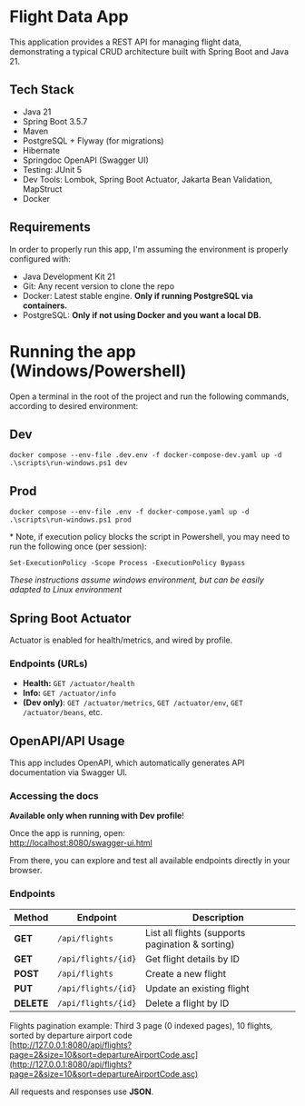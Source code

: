 # Flight Data App

This application provides a REST API for managing flight data, demonstrating a typical CRUD architecture built with Spring Boot and Java 21.

## Tech Stack
- Java 21
- Spring Boot 3.5.7
- Maven
- PostgreSQL + Flyway (for migrations)
- Hibernate
- Springdoc OpenAPI (Swagger UI)
- Testing: JUnit 5
- Dev Tools: Lombok, Spring Boot Actuator, Jakarta Bean Validation, MapStruct
- Docker

## Requirements
In order to properly run this app, I'm assuming the environment is properly configured with: 
- Java Development Kit 21
- Git: Any recent version to clone the repo
- Docker: Latest stable engine. **Only if running PostgreSQL via containers.**
- PostgreSQL: **Only if not using Docker and you want a local DB.**

# Running the app (Windows/Powershell)
Open a terminal in the root of the project and run the following commands, according to desired environment:

## Dev
```
docker compose --env-file .dev.env -f docker-compose-dev.yaml up -d
.\scripts\run-windows.ps1 dev
```

## Prod
```
docker compose --env-file .env -f docker-compose.yaml up -d
.\scripts\run-windows.ps1 prod
```

\* Note, if execution policy blocks the script in Powershell, you may need to run the following once (per session):
```
Set-ExecutionPolicy -Scope Process -ExecutionPolicy Bypass
```

*These instructions assume windows environment, but can be easily adapted to Linux environment*


## Spring Boot Actuator

Actuator is enabled for health/metrics, and wired by profile.

### Endpoints (URLs)

- **Health:** `GET /actuator/health`
- **Info:** `GET /actuator/info`
- **(Dev only)**: `GET /actuator/metrics`, `GET /actuator/env`, `GET /actuator/beans`, etc.

## OpenAPI/API Usage

This app includes OpenAPI, which automatically generates API documentation via Swagger UI.

### Accessing the docs
**Available only when running with Dev profile**!

Once the app is running, open:  
[http://localhost:8080/swagger-ui.html](http://localhost:8080/swagger-ui.html)

From there, you can explore and test all available endpoints directly in your browser.

### Endpoints

| Method | Endpoint | Description |
|--------|-----------|--------------|
| **GET** | `/api/flights` | List all flights (supports pagination & sorting) |
| **GET** | `/api/flights/{id}` | Get flight details by ID |
| **POST** | `/api/flights` | Create a new flight  |
| **PUT** | `/api/flights/{id}` | Update an existing flight |
| **DELETE** | `/api/flights/{id}` | Delete a flight by ID |

Flights pagination example: Third 3 page (0 indexed pages), 10 flights, sorted by departure airport code<br>[http://127.0.0.1:8080/api/flights?page=2&size=10&sort=departureAirportCode,asc](http://127.0.0.1:8080/api/flights?page=2&size=10&sort=departureAirportCode,asc)

All requests and responses use **JSON**.
